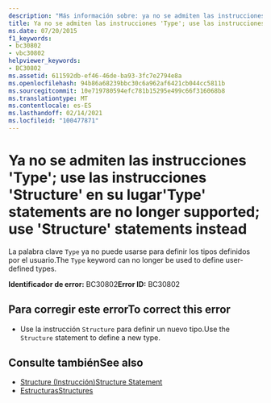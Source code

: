 ```yaml
---
description: "Más información sobre: ya no se admiten las instrucciones ' type '; Use instrucciones ' Structure ' en su lugar"
title: Ya no se admiten las instrucciones 'Type'; use las instrucciones 'Structure' en su lugar
ms.date: 07/20/2015
f1_keywords:
- bc30802
- vbc30802
helpviewer_keywords:
- BC30802
ms.assetid: 611592db-ef46-46de-ba93-3fc7e2794e8a
ms.openlocfilehash: 94b86a68239bbc30c6a962af6421cb044cc5811b
ms.sourcegitcommit: 10e719780594efc781b15295e499c66f316068b8
ms.translationtype: MT
ms.contentlocale: es-ES
ms.lasthandoff: 02/14/2021
ms.locfileid: "100477871"
---
```

# <a name="type-statements-are-no-longer-supported-use-structure-statements-instead"></a><span data-ttu-id="b2da9-103">Ya no se admiten las instrucciones 'Type'; use las instrucciones 'Structure' en su lugar</span><span class="sxs-lookup"><span data-stu-id="b2da9-103">'Type' statements are no longer supported; use 'Structure' statements instead</span></span>

<span data-ttu-id="b2da9-104">La palabra clave `Type` ya no puede usarse para definir los tipos definidos por el usuario.</span><span class="sxs-lookup"><span data-stu-id="b2da9-104">The `Type` keyword can no longer be used to define user-defined types.</span></span>  
  
 <span data-ttu-id="b2da9-105">**Identificador de error:** BC30802</span><span class="sxs-lookup"><span data-stu-id="b2da9-105">**Error ID:** BC30802</span></span>  
  
## <a name="to-correct-this-error"></a><span data-ttu-id="b2da9-106">Para corregir este error</span><span class="sxs-lookup"><span data-stu-id="b2da9-106">To correct this error</span></span>  
  
- <span data-ttu-id="b2da9-107">Use la instrucción `Structure` para definir un nuevo tipo.</span><span class="sxs-lookup"><span data-stu-id="b2da9-107">Use the `Structure` statement to define a new type.</span></span>  
  
## <a name="see-also"></a><span data-ttu-id="b2da9-108">Consulte también</span><span class="sxs-lookup"><span data-stu-id="b2da9-108">See also</span></span>

- [<span data-ttu-id="b2da9-109">Structure (Instrucción)</span><span class="sxs-lookup"><span data-stu-id="b2da9-109">Structure Statement</span></span>](../language-reference/statements/structure-statement.md)
- [<span data-ttu-id="b2da9-110">Estructuras</span><span class="sxs-lookup"><span data-stu-id="b2da9-110">Structures</span></span>](../programming-guide/language-features/data-types/structures.md)
